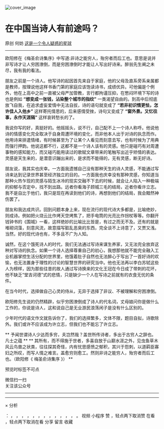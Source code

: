 ![cover_image](https://mmbiz.qpic.cn/mmbiz_jpg/OJNrVQetdurVibpvz9EKibwpWjObZynrBXl6WyaNFzuRZoUbFP47WkG0SibDMQicicibSvzBUicHjRHCiaH8aEjPeFJtJw/0?wx_fmt=jpeg)

#  在中国当诗人有前途吗？

原创  何妨  [ 这是一个令人疑惑的星球 ](javascript:void\(0\);)

__ _ _ _ _

欧阳修在《梅圣俞诗集序》中写道:非诗之能穷人，殆穷者而后工也。意思是说并非写诗才让人穷困潦倒，而是穷困潦倒时才能让人写出好诗来。醉翁先生阐之未尽，我有我的看法。

朋友之前是一个诗人。他写诗的起因首先来自于家庭，他的父母及直系旁系亲属都是教师，按理说他这样书香门第的家庭应该饱读诗书，成绩优异。可他偏是个例外，他在上高中之前一直被父母严加管教，言行都拘谨压抑，在憋闷环境下写的诗也是例如
**“想变成一张钱，沾染整个城市的指纹”** 一类渴望自由的。到高中后彻底放飞自我，在追求虚妄爱情中无法自拔，诗的语句就变成了
**“若非初识情更怯，怎许佳人入他乡”** 这样寄托情思的，后来感情受挫，诗句又变成了 **“窗外景。又忆往事，永作天涯隔”** 这样哀转愁长的了。

我说你写的好，真挺好的。他摇摇头，说不行，自己配不上一个诗人称呼。他说他诗的情感变化完全取决于自身周遭环境的变化，而非他本人出于对诗的执念而作。他用诗来排遣情绪，有时候甚至为了让某个人看见而刻意去写，也有时候为了用典而强行押韵。他说这都不行，这都不是一个诗人该有的灵感。他只是碰巧有对周遭事物的感知能力，而又碰巧能用读过的歌赋文章带来的笔触写出近乎矫情的表达。灵感是天生来的，是潜意识蹦出来的，是求而不能得的，无有灵感，断无好诗。

朋友说，我其实也庆幸。一方面我遗憾自己没有那种天生的诗人灵感，不能通过写诗来达到记录世界甚至经济独立的目的。一方面我也庆幸没有那种灵感，你知道当那种火热乍现的灵感与陌生冰冷的现实交融不下去的时候，就会让人陷入一种极端的抑郁与否定中，找不到出路。远者你看海子顾城三毛的结局，近者你看许立志。我不是自比于他们，我只是现在再读到他们的诗，再想到他们的结局，我会黯然神伤罢了。

朋友和我达成共识。回到问题本身上来，现在流行的现代诗大多都是，比喻绝妙，则成诗。例如把火烧云比作烤天空烤焦了，把手电筒的光亮比作拐杖等等。你翻开钱钟书的《围城》一看，这样绝妙的比喻比比皆是，有过之而无不及。还有的就是堆砌词藻，刻意风流，故意描写脏乱恶臭的东西，完全谈不上诗意了，又贾又浅。当然，好的现代诗也有，不多且不广为人知。

诚然，在这个饿死诗人的时代，我们无法通过写诗来谋生养家，又无法完全放弃这种对写诗的执念。如果一个诗人选择尊重自己的初心，我想那他就不能完全融入工业机器掌控生活分配的世界里，他饿着肚子自然也无法醉心于写出了一首好诗的欢愉，也无法置身于理性的讨论的智慧世界的研究当中。他也无法再以李白苏轼这些人为榜样，因为那些往昔的故人通过写诗换来的文化王冠在今日成了带刺的花环，他不缺乏“堂吉诃德”式的悲情，只是缺少一个人在写诗之前就有的衣食无忧的条件。

在当今时代，选择做自己心灵的侍从，无异于选择了非议、不被理解和穷困潦倒。

欧阳修先生说的仍然精辟，似乎穷困潦倒成了诗人的代名词，丈母娘问你是做什么工作的，你说是诗人，这和说自己是无业游民浪荡闲子是没有什么区别的。

少年时代的语文作文就告诉你了，我们的选择繁多，文体不限，题目自拟，诗歌除外。我们或许不应该成为许立志，但我们也不能忘了许立志。

  

** 予闻世谓诗人少达而多穷，夫岂然哉？盖世所传诗者，多出于古穷人之辞也。凡士之蕴  ** **
其所有，而不得施于世者，多喜自放于山巅水涯之外，见虫鱼草木风云鸟兽之状类，往往探其奇怪，内有忧思感愤之郁积，其兴于怨刺，以道羁臣寡妇之所叹，而写人情之难言。盖愈穷则愈工。然则非诗之能穷人，殆穷者而后工也。（欧阳修《
梅圣俞诗集序  》）  **

预览时标签不可点

微信扫一扫  
关注该公众号





****



****



×  分析

：  ，  ，  ，  ，  ，  ，  ，  ，  ，  ，  ，  ，  。  视频  小程序  赞  ，轻点两下取消赞  在看  ，轻点两下取消在看
分享  留言  收藏

